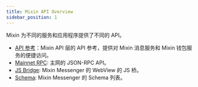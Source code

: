 ```yaml
---
title: Mixin API Overview
sidebar_position: 1
---
```


Mixin 为不同的服务和应用程序提供了不同的 API。

- [API 参考](./api/guide)：Mixin API 层的 API 参考，提供对 Mixin 消息服务和 Mixin 钱包服务的便捷访问。
- [Mainnet RPC](./mainnet-rpc): 主网的 JSON-RPC API。
- [JS Bridge](./js-bridge): Mixin Messenger 的 WebView 的 JS 桥。
- [Schema](./schema): Mixin Messenger 的 Schema 列表。
